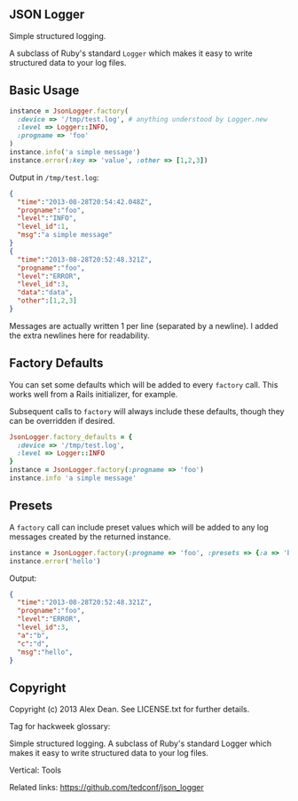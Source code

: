 ## JSON Logger

Simple structured logging.

A subclass of Ruby's standard `Logger` which makes it easy to write structured
data to your log files.

## Basic Usage

```ruby
instance = JsonLogger.factory(
  :device => '/tmp/test.log', # anything understood by Logger.new
  :level => Logger::INFO,
  :progname => 'foo'
)
instance.info('a simple message')
instance.error(:key => 'value', :other => [1,2,3])
```

Output in `/tmp/test.log`:
```json
{
  "time":"2013-08-28T20:54:42.048Z",
  "progname":"foo",
  "level":"INFO",
  "level_id":1,
  "msg":"a simple message"
}
{
  "time":"2013-08-28T20:52:48.321Z",
  "progname":"foo",
  "level":"ERROR",
  "level_id":3,
  "data":"data",
  "other":[1,2,3]
}
```

Messages are actually written 1 per line (separated by a newline). I added the
extra newlines here for readability.

## Factory Defaults

You can set some defaults which will be added to every `factory` call. This
works well from a Rails initializer, for example.

Subsequent calls to `factory` will always include these defaults, though they
can be overridden if desired.

```ruby
JsonLogger.factory_defaults = {
  :device => '/tmp/test.log',
  :level => Logger::INFO
}
instance = JsonLogger.factory(:progname => 'foo')
instance.info 'a simple message'
```

## Presets

A `factory` call can include preset values which will be added to any log
messages created by the returned instance.

```ruby
instance = JsonLogger.factory(:progname => 'foo', :presets => {:a => 'b', :c => 'd'})
instance.error('hello')
```

Output:
```json
{
  "time":"2013-08-28T20:52:48.321Z",
  "progname":"foo",
  "level":"ERROR",
  "level_id":3,
  "a":"b",
  "c":"d",
  "msg":"hello",
}
```

## Copyright

Copyright (c) 2013 Alex Dean. See LICENSE.txt for
further details.


Tag for hackweek glossary:

<!--- project_def -->
Simple structured logging. A subclass of Ruby's standard Logger which makes it easy to write structured data to your log files.

Vertical: Tools

Related links: https://github.com/tedconf/json_logger
<!--- /project_def -->
